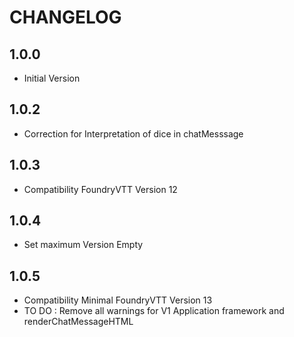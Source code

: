 # CHANGELOG

## 1.0.0
- Initial Version

## 1.0.2
- Correction for Interpretation of dice in chatMesssage

## 1.0.3
- Compatibility FoundryVTT Version 12

## 1.0.4
- Set maximum Version Empty

## 1.0.5
- Compatibility Minimal FoundryVTT Version 13
- TO DO : Remove all warnings for V1 Application framework and renderChatMessageHTML
